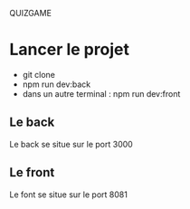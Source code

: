 QUIZGAME 

# Lancer le projet
- git clone
- npm run dev:back
- dans un autre terminal : npm run dev:front

## Le back
Le back se situe sur le port 3000

## Le front
Le font se situe sur le port 8081